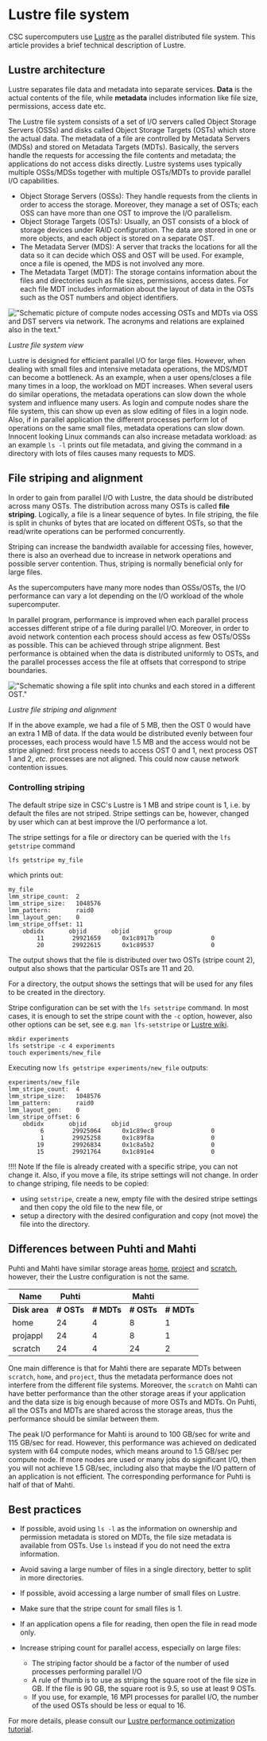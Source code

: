 # Lustre file system

CSC supercomputers use [Lustre](https://www.lustre.org/) as the parallel distributed file system.
This article provides a brief technical description of Lustre.

## Lustre architecture

Lustre separates file data and metadata into separate
services. **Data** is the actual contents of the file, while
**metadata** includes information like file size, permissions, access
date etc.

The Lustre file system consists of a set of I/O servers called Object
Storage Servers (OSSs) and disks called Object Storage Targets (OSTs)
which store the actual data. The metadata of a file are controlled by
Metadata Servers (MDSs) and stored on Metadata Targets
(MDTs). Basically, the servers handle the requests for accessing the
file contents and metadata; the applications do not access disks
directly. Lustre systems uses typically multiple OSSs/MDSs together
with multiple OSTs/MDTs to provide parallel I/O capabilities.

* Object Storage Servers (OSSs): They handle requests from the clients
  in order to access the storage. Moreover, they manage a set of OSTs;
  each OSS can have more than one OST to improve the I/O parallelism.
* Object Storage Targets (OSTs): Usually, an OST consists of a block of storage devices under RAID configuration. The data are stored in one or more objects, and each object is stored on a separate OST. 
* The Metadata Server (MDS): A server that tracks the locations for all the data so it can decide which OSS and OST will be used. For example, once a file is opened, the MDS is not involved any more.
* The Metadata Target (MDT): The storage contains information about
  the files and directories such as file sizes, permissions, access
  dates. For each file MDT includes information about the layout of
  data in the OSTs such as the OST numbers and object identifiers.

!["Schematic picture of compute nodes accessing OSTs and MDTs via OSS and DST servers via network. The acronyms and relations are explained also in the text."](../img/lustre.png 'Lustre file system view')

*Lustre file system view*

Lustre is designed for efficient parallel I/O for large
files. However, when dealing with small files and intensive metadata
operations, the MDS/MDT can become a bottleneck. As an example, when a
user opens/closes a file many times in a loop, the workload on
MDT increases. When several users do similar operations, the
metadata operations can slow down the whole system and influence many users. As login
and compute nodes share the file system, this can show up even as slow
editing of files in a login node. Also, if in parallel application
the different processes perform lot of operations on the same small
files, metadata operations can slow down. Innocent looking Linux
commands can also increase metadata workload: as an example `ls -l`
prints out file metadata, and giving the command in a directory with
lots of files causes many requests to MDS.

## File striping and alignment

In order to gain from parallel I/O with Lustre, the data should be
distributed across many OSTs. The distribution across many OSTs is
called **file striping**. Logically, a file is a linear sequence of
bytes. In file striping, the file is split in chunks
of bytes that are located on different OSTs, so that the read/write
operations can be performed concurrently. 

Striping can increase the bandwidth available for accessing files,
however, there is also an overhead due to increase in network
operations and possible server contention. Thus, striping is normally
beneficial only for large files. 

As the supercomputers have many more nodes than OSSs/OSTs, the I/O
performance can vary a lot depending on the I/O workload of the whole
supercomputer.

In parallel program, performance is improved when each parallel process accesses different stripe
of a file during parallel I/O. Moreover, in order to avoid network
contention each process should access as few OSTs/OSSs as
possible. This can be achieved through stripe alignment. Best
performance is obtained when the data is distributed uniformly to
OSTs, and the parallel processes access the file at offsets that
correspond to stripe boundaries.

!["Schematic showing a file split into chunks and each stored in a different OST."](../img/file_striping.png 'Lustre file striping and alignment')

*Lustre file striping and alignment*

If in the above example, we had a file of 5 MB, then the OST 0 would
have an extra 1 MB of data. If the data would be distributed evenly
between four processes, each process would have 1.5 MB and the access
would not be stripe aligned: first process needs to access OST 0 and
1, next process OST 1 and 2, *etc.* processes are not aligned. This
could now cause network contention issues.

### Controlling striping

The default stripe size in CSC's Lustre is 1 MB and stripe count is 1,
i.e. by default the files are not striped. Stripe settings can be,
however, changed by user which can at best improve the I/O performance
a lot.

The stripe settings for a file or directory can be queried with the
`lfs getstripe` command

```
lfs getstripe my_file 
```
which prints out:
```
my_file
lmm_stripe_count:  2
lmm_stripe_size:   1048576
lmm_pattern:       raid0
lmm_layout_gen:    0
lmm_stripe_offset: 11
	obdidx		 objid		 objid		 group
	    11	      29921659	    0x1c8917b	             0
	    20	      29922615	    0x1c89537	             0

```
The output shows that the file is distributed over two OSTs (stripe
count 2), output also shows that the particular OSTs are 11 and 20.

For a directory, the output shows the settings that will be used for
any files to be created in the directory.

Stripe configuration can be set with the `lfs setstripe` command. In
most cases, it is enough to set the stripe count with the `-c`
option, however, also other options can be set, see e.g. `man
lfs-setstripe` or [Lustre
wiki](https://wiki.lustre.org/Configuring_Lustre_File_Striping).

```
mkdir experiments
lfs setstripe -c 4 experiments
touch experiments/new_file
```
Executing now `lfs getstripe experiments/new_file` outputs:
```
experiments/new_file
lmm_stripe_count:  4
lmm_stripe_size:   1048576
lmm_pattern:       raid0
lmm_layout_gen:    0
lmm_stripe_offset: 6
	obdidx		 objid		 objid		 group
	     6	      29925064	    0x1c89ec8	             0
	     1	      29925258	    0x1c89f8a	             0
	    19	      29926834	    0x1c8a5b2	             0
	    15	      29921764	    0x1c891e4	             0

```

!!!! Note If the file is already created with a specific stripe, you
     can not change it. Also, if you move a file, its stripe settings will not
     change. In order to change striping, file needs to be copied:

* using `setstripe`, create a new, empty file with the desired stripe settings and then copy the old file to the new file, or
* setup a directory with the desired configuration and copy (not move) the file into the directory.

## Differences between Puhti and Mahti

Puhti and Mahti have similar storage areas
[home](disk.md#home-directory), [project](disk.md#projappl-directory)
and [scratch](disk.md#scratch-directory), however, their the Lustre
configuration is not the same. 

|  Name       | Puhti  |        | Mahti  |        |
|-------------|--------|--------|--------|--------|
|**Disk area** | **# OSTs** | **# MDTs** | **# OSTs** | **# MDTs** |
| home        |  24    |   4    |    8    |   1    | 
| projappl    |  24    |   4    |    8    |   1    |
| scratch     |  24    |   4    |   24    |   2    |


One main difference is that for Mahti there are separate MDTs between
`scratch`, `home`, and `project`, thus the metadata performance does
not interfere from the different file systems. Moreover, the `scratch` on Mahti can have better performance than the other storage areas if your application and the data size is big enough because of more OSTs and MDTs. On Puhti, all the OSTs and MDTs are shared across the storage areas, thus the performance should be similar between them.

The peak I/O performance for Mahti is around to 100 GB/sec for write
and 115 GB/sec for read. However, this performance was achieved on
dedicated system with 64 compute nodes, which means around to 1.5
GB/sec per compute node. If more nodes are used or many jobs do
significant I/O, then you will not achieve 1.5 GB/sec, including also
that maybe the I/O pattern of an application is not efficient. The
corresponding performance for Puhti is half of that of Mahti.

## Best practices

* If possible, avoid using `ls -l` as the information on ownership and permission metadata is stored on MDTs, the file size metadata is available from OSTs. Use `ls` instead if you do not need the extra information.

* Avoid saving a large number of files in a single directory, better to split in more directories.

* If possible, avoid accessing a large number of small files on Lustre.

* Make sure that the stripe count for small files is 1.

* If an application opens a file for reading, then open the file in read mode only.

* Increase striping count for parallel access, especially on large files:
    * The striping factor should be a factor of the number of used processes performing parallel I/O
    * A rule of thumb is to use as striping the square root of the file size in GB. If the file is 90 GB, the square root is 9.5, so use at least 9 OSTs.
    * If you use, for example, 16 MPI processes for parallel I/O, the number of the used OSTs should be less or equal to 16.

For more details, please consult our [Lustre performance
optimization tutorial](../support/tutorials/lustre_performance.md).

